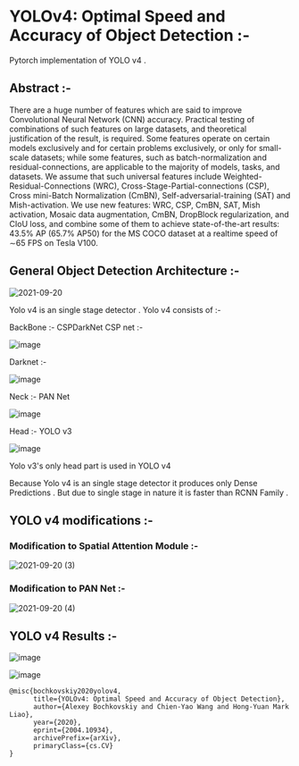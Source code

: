 # YOLOv4: Optimal Speed and Accuracy of Object Detection :- 

Pytorch implementation of YOLO v4 .

## Abstract :- 

There are a huge number of features which are said to
improve Convolutional Neural Network (CNN) accuracy.
Practical testing of combinations of such features on large
datasets, and theoretical justification of the result, is required. Some features operate on certain models exclusively
and for certain problems exclusively, or only for small-scale
datasets; while some features, such as batch-normalization
and residual-connections, are applicable to the majority of
models, tasks, and datasets. We assume that such universal
features include Weighted-Residual-Connections (WRC),
Cross-Stage-Partial-connections (CSP), Cross mini-Batch
Normalization (CmBN), Self-adversarial-training (SAT)
and Mish-activation. We use new features: WRC, CSP,
CmBN, SAT, Mish activation, Mosaic data augmentation,
CmBN, DropBlock regularization, and CIoU loss, and combine some of them to achieve state-of-the-art results: 43.5%
AP (65.7% AP50) for the MS COCO dataset at a realtime speed of ∼65 FPS on Tesla V100. 

## General Object Detection Architecture :- 

![2021-09-20](https://user-images.githubusercontent.com/76057253/133957305-b6883365-5303-4f2c-9ffe-81d435a0215d.png)

Yolo v4 is an single stage detector .
Yolo v4 consists of :- 

BackBone :- CSPDarkNet
CSP net :- 

![image](https://user-images.githubusercontent.com/76057253/133957688-836093e3-a1f4-4d4d-9fc8-80f523d1dc6b.png)

Darknet :- 

![image](https://user-images.githubusercontent.com/76057253/133957736-ba03900c-913f-419c-80ae-5c8bca5d5a11.png)


Neck :- PAN Net 

![image](https://user-images.githubusercontent.com/76057253/133957754-9e75eea7-29fe-4871-9ea1-83933b6ef288.png)

Head :- YOLO v3 

![image](https://user-images.githubusercontent.com/76057253/133957764-37dcfc7c-23d3-4281-8db9-5373dbd478c2.png)

Yolo v3's only head part is used in YOLO v4

Because Yolo v4 is an single stage detector it produces only Dense Predictions . But due to single stage in nature it is faster than RCNN Family .

## YOLO v4 modifications :- 


### Modification to Spatial Attention Module :- 

![2021-09-20 (3)](https://user-images.githubusercontent.com/76057253/133957498-278d23dd-b832-48e0-8952-7de4f6d2f5ab.png)

### Modification to PAN Net :- 

![2021-09-20 (4)](https://user-images.githubusercontent.com/76057253/133957516-2a8106ac-61ef-439b-8c26-2cdee0e02cd1.png)


## YOLO v4 Results :- 

![image](https://user-images.githubusercontent.com/76057253/133957567-d154cb0d-a627-4c8d-b331-76639cdc5243.png)

![image](https://user-images.githubusercontent.com/76057253/133957582-a135b829-9360-4231-a2f2-ea7f032944ea.png)


```
@misc{bochkovskiy2020yolov4,
      title={YOLOv4: Optimal Speed and Accuracy of Object Detection}, 
      author={Alexey Bochkovskiy and Chien-Yao Wang and Hong-Yuan Mark Liao},
      year={2020},
      eprint={2004.10934},
      archivePrefix={arXiv},
      primaryClass={cs.CV}
}
```
